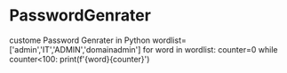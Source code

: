 # PasswordGenrater
custome Password Genrater in Python
wordlist=['admin','IT','ADMIN','domainadmin']
for word in wordlist:
    counter=0
    while counter<100:
        print(f'{word}{counter}')
